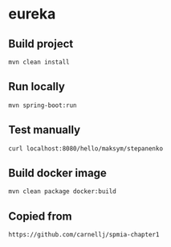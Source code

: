 # eureka


## Build project
`mvn clean install`

## Run locally
`mvn spring-boot:run`

## Test manually
`curl localhost:8080/hello/maksym/stepanenko`

## Build docker image
`mvn clean package docker:build`


## Copied from
`https://github.com/carnellj/spmia-chapter1`
